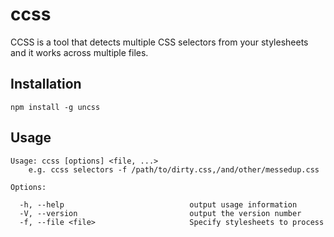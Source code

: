 # ccss

CCSS is a tool that detects multiple CSS selectors from your stylesheets and it works across multiple files.

## Installation

```shell
npm install -g uncss
```

## Usage

```
Usage: ccss [options] <file, ...>
    e.g. ccss selectors -f /path/to/dirty.css,/and/other/messedup.css

Options:

  -h, --help                            output usage information
  -V, --version                         output the version number
  -f, --file <file>                     Specify stylesheets to process
```